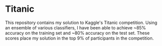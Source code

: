 # Titanic
This repository contains my solution to Kaggle's Titanic competition. Using an ensemble of various classifiers, I have been able to achieve ~85% accuracy on the training set and ~80% accuracy on the test set. These scores place my solution in the top 9% of participants in the competition.
